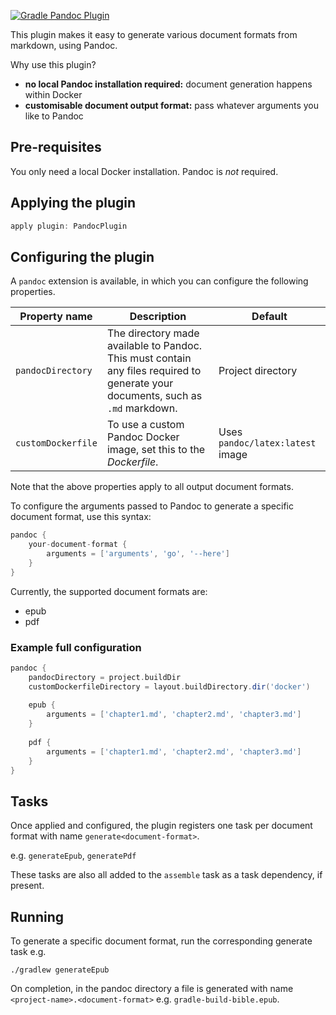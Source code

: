 [![Gradle Pandoc Plugin](https://github.com/tkgregory/gradle-pandoc-plugin/actions/workflows/gradle.yml/badge.svg)](https://github.com/tkgregory/gradle-pandoc-plugin/actions/workflows/gradle.yml)

This plugin makes it easy to generate various document formats from markdown, using Pandoc.

Why use this plugin?

* **no local Pandoc installation required:** document generation happens within Docker
* **customisable document output format:** pass whatever arguments you like to Pandoc

## Pre-requisites

You only need a local Docker installation. Pandoc is *not* required.

## Applying the plugin

```gradle
apply plugin: PandocPlugin
```

## Configuring the plugin

A `pandoc` extension is available, in which you can configure the following properties.

| Property name        | Description                                                                                                                      | Default                         |
|----------------------|----------------------------------------------------------------------------------------------------------------------------------|---------------------------------|
| `pandocDirectory`    | The directory made available to Pandoc. This must contain any files required to generate your documents, such as `.md` markdown. | Project directory               |
| `customDockerfile`   | To use a custom Pandoc Docker image, set this to the *Dockerfile*.                                                               | Uses `pandoc/latex:latest` image |

Note that the above properties apply to all output document formats.

To configure the arguments passed to Pandoc to generate a specific document format,
use this syntax:

```groovy
pandoc {
    your-document-format {
        arguments = ['arguments', 'go', '--here']
    }
}
```

Currently, the supported document formats are:
* epub
* pdf

### Example full configuration
```groovy
pandoc {
    pandocDirectory = project.buildDir
    customDockerfileDirectory = layout.buildDirectory.dir('docker')
    
    epub {
        arguments = ['chapter1.md', 'chapter2.md', 'chapter3.md']
    }
    
    pdf {
        arguments = ['chapter1.md', 'chapter2.md', 'chapter3.md']
    }
}
```

## Tasks

Once applied and configured, the plugin registers one task per document format
with name `generate<document-format>`.

e.g. `generateEpub`, `generatePdf`

These tasks are also all added to the `assemble` task as a task dependency, if present.

## Running
To generate a specific document format, run the corresponding generate task e.g. 

`./gradlew generateEpub`

On completion, in the pandoc directory a file is generated with name `<project-name>.<document-format>` e.g. `gradle-build-bible.epub`.